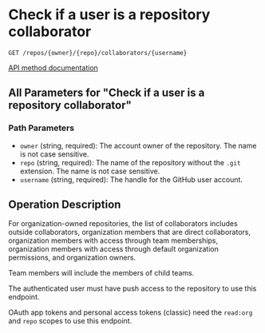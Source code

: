 # Check if a user is a repository collaborator

`GET /repos/{owner}/{repo}/collaborators/{username}`

[API method documentation](https://docs.github.com/rest/collaborators/collaborators#check-if-a-user-is-a-repository-collaborator)

## All Parameters for "Check if a user is a repository collaborator"

### Path Parameters

- `owner` (string, required): The account owner of the repository. The name is not case sensitive.
- `repo` (string, required): The name of the repository without the `.git` extension. The name is not case sensitive.
- `username` (string, required): The handle for the GitHub user account.

## Operation Description

For organization-owned repositories, the list of collaborators includes outside collaborators, organization members that are direct collaborators, organization members with access through team memberships, organization members with access through default organization permissions, and organization owners.

Team members will include the members of child teams.

The authenticated user must have push access to the repository to use this endpoint.

OAuth app tokens and personal access tokens (classic) need the `read:org` and `repo` scopes to use this endpoint.
